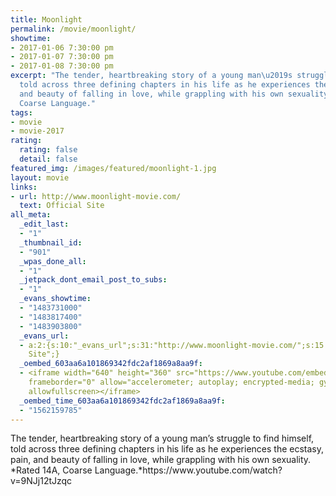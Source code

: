 ```yaml
---
title: Moonlight
permalink: /movie/moonlight/
showtime:
- 2017-01-06 7:30:00 pm
- 2017-01-07 7:30:00 pm
- 2017-01-08 7:30:00 pm
excerpt: "The tender, heartbreaking story of a young man\u2019s struggle to find himself,
  told across three defining chapters in his life as he experiences the ecstasy, pain,
  and beauty of falling in love, while grappling with his own sexuality. Rated 14A,
  Coarse Language."
tags:
- movie
- movie-2017
rating:
  rating: false
  detail: false
featured_img: /images/featured/moonlight-1.jpg
layout: movie
links:
- url: http://www.moonlight-movie.com/
  text: Official Site
all_meta:
  _edit_last:
  - "1"
  _thumbnail_id:
  - "901"
  _wpas_done_all:
  - "1"
  _jetpack_dont_email_post_to_subs:
  - "1"
  _evans_showtime:
  - "1483731000"
  - "1483817400"
  - "1483903800"
  _evans_url:
  - a:2:{s:10:"_evans_url";s:31:"http://www.moonlight-movie.com/";s:15:"_evans_url_name";s:13:"Official
    Site";}
  _oembed_603aa6a101869342fdc2af1869a8aa9f:
  - <iframe width="640" height="360" src="https://www.youtube.com/embed/9NJj12tJzqc?feature=oembed"
    frameborder="0" allow="accelerometer; autoplay; encrypted-media; gyroscope; picture-in-picture"
    allowfullscreen></iframe>
  _oembed_time_603aa6a101869342fdc2af1869a8aa9f:
  - "1562159785"
---
```


<div class="overview" dir="auto">The tender, heartbreaking story of a young man’s struggle to find himself, told across three defining chapters in his life as he experiences the ecstasy, pain, and beauty of falling in love, while grappling with his own sexuality. *Rated 14A, Coarse Language.*https://www.youtube.com/watch?v=9NJj12tJzqc </div>